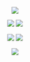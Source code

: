 <p align="center">
  <img src="https://github-profile-summary-cards.vercel.app/api/cards/profile-details?username=5teven1in&theme=nord_dark"/>
</p>

<p align="center">
  <img src="https://github-profile-summary-cards.vercel.app/api/cards/repos-per-language?username=5teven1in&theme=nord_dark"/>
  <img src="https://github-profile-summary-cards.vercel.app/api/cards/most-commit-language?username=5teven1in&theme=nord_dark"/>
</p>

<p align="center">
  <img src="https://github-profile-summary-cards.vercel.app/api/cards/stats?username=5teven1in&theme=nord_dark"/>
  <img src="https://github-profile-summary-cards.vercel.app/api/cards/productive-time?username=5teven1in&theme=nord_dark"/>
</p>

<!-- 
<p align="center">
  <img src="https://github-readme-stats.vercel.app/api?username=5teven1in&theme=nord&count_private=true&show_icons=true&line_height=24"/>
  <img src="https://github-readme-stats.vercel.app/api/top-langs/?username=5teven1in&theme=nord&layout=compact&langs_count=8"/>
</p>
 -->

<p align="center">
  <img src="https://github-profile-trophy.vercel.app/?username=5teven1in&theme=nord&row=2&column=4"/>
</p>

<!--
**5teven1in/5teven1in** is a ✨ _special_ ✨ repository because its `README.md` (this file) appears on your GitHub profile.

Here are some ideas to get you started:

- 🔭 I’m currently working on ...
- 🌱 I’m currently learning ...
- 👯 I’m looking to collaborate on ...
- 🤔 I’m looking for help with ...
- 💬 Ask me about ...
- 📫 How to reach me: ...
- 😄 Pronouns: ...
- ⚡ Fun fact: ...
-->
